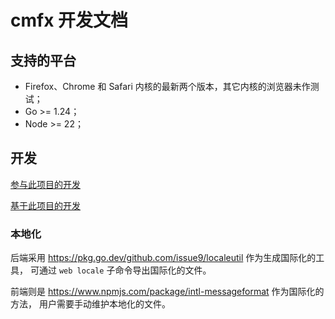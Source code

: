 # cmfx 开发文档

## 支持的平台

 - Firefox、Chrome 和 Safari 内核的最新两个版本，其它内核的浏览器未作测试；
 - Go >= 1.24；
 - Node >= 22；

## 开发

[参与此项目的开发](CONTRIBUTING.md)

[基于此项目的开发](DEV.md)

### 本地化

后端采用 <https://pkg.go.dev/github.com/issue9/localeutil> 作为生成国际化的工具，
可通过 `web locale` 子命令导出国际化的文件。

前端则是 <https://www.npmjs.com/package/intl-messageformat> 作为国际化的方法，
用户需要手动维护本地化的文件。
